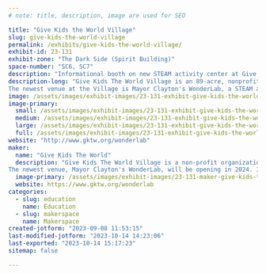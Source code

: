 ```yaml
---
# note: title, description, image are used for SEO

title: "Give Kids the World Village"
slug: give-kids-the-world-village
permalink: /exhibits/give-kids-the-world-village/
exhibit-id: 23-131
exhibit-zone: "The Dark Side (Spirit Building)"
space-number: "SC6, SC7"
description: "Informational booth on new STEAM activity center at Give Kids The World Village. "
description-long: "Give Kids The World Village is an 89-acre, nonprofit storybook resort in Central Florida. Here, children with critical illnesses and their families are treated to weeklong, cost-free vacations.
The newest venue at the Village is Mayor Clayton's WonderLab, a STEAM activity center for families staying on property. This venue will offer activities such as sewing, cardboard construction, soldering, animatronic programming, and so much more! Opening in 2024, we are looking for volunteers with STEAM experience to bring this lab to life.  "
image: /assets/images/exhibit-images/23-131-exhibit-give-kids-the-world-village-screenshot-2023-09-08-at-11-46-55-am-large.png
image-primary: 
  small: /assets/images/exhibit-images/23-131-exhibit-give-kids-the-world-village-screenshot-2023-09-08-at-11-46-55-am-small.png
  medium: /assets/images/exhibit-images/23-131-exhibit-give-kids-the-world-village-screenshot-2023-09-08-at-11-46-55-am-medium.png
  large: /assets/images/exhibit-images/23-131-exhibit-give-kids-the-world-village-screenshot-2023-09-08-at-11-46-55-am-large.png
  full: /assets/images/exhibit-images/23-131-exhibit-give-kids-the-world-village-screenshot-2023-09-08-at-11-46-55-am-full.png
website: "http://www.gktw.org/wonderlab"
maker: 
  name: "Give Kids The World"
  description: "Give Kids The World Village is a non-profit organization in Kissimmee, Fl. The Village is an 89-acre, nonprofit storybook resort in Central Florida. Here, children with critical illnesses and their families are treated to weeklong, cost-free vacations.
The newest venue, Mayor Clayton's WonderLab, will be opening in 2024. It is a STEAM activity center for families on property. This booth would provide volunteer opportunities to maker interested. "
  image-primary: /assets/images/exhibit-images/23-131-maker-give-kids-the-world-village-untitled-2-medium.jpg
  website: https://www.gktw.org/wonderlab
categories: 
  - slug: education
    name: Education
  - slug: makerspace
    name: Makerspace
created-jotform: "2023-09-08 11:53:15"
last-modified-jotform: "2023-10-14 14:23:06"
last-exported: "2023-10-14 15:17:23"
sitemap: false

---
```


